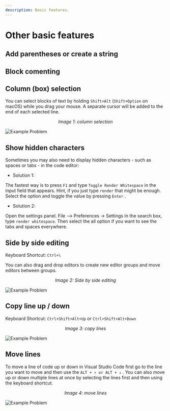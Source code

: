 ```yaml
---
description: Basic features.
---
```


# Other basic features

## Add parentheses or create a string 


## Block comenting 


## Column (box) selection

You can select blocks of text by holding `Shift+Alt` (`Shift+Option` on macOS) while you drag your mouse. A separate cursor will be added to the end of each selected line.

<p align="center">
<i>Image 1: column selection </i>

![Example Problem](/img/editor/column.gif) 
</p>

## Show hidden characters

Sometimes you may also need to display hidden characters - such as spaces or tabs - in the code editor:

- Solution 1:

The fastest way is to press `F1` and type `Toggle Render Whitespace` in the input field that appears. Hint, if you just type `render` that might be enough. Select the option and toggle the value by pressing `Enter` . 

- Solution 2:

Open the settings panel. File --> Preferences -> Settings In the search box, type `render whitespace`. Then select the all option if you want to see the tabs and spaces everywhere.

## Side by side editing

Keyboard Shortcut: `Ctrl+\`

You can also drag and drop editors to create new editor groups and move editors between groups.

<p align="center">
<i>Image 2: Side by side editing </i>

![Example Problem](/img/editor/side.gif) 
</p>

## Copy line up / down

Keyboard Shortcut: `Ctrl+Shift+Alt+Up` or `Ctrl+Shift+Alt+Down`

<p align="center">
<i>Image 3: copy lines </i>

![Example Problem](/img/editor/copy.gif)
</p>

## Move lines

To move a line of code up or down in Visual Studio Code first go to the line you want to move and then use the `ALT + ↑ or ALT + ↓` . You can also move up or down multiple lines at once by selecting the lines first and then using the keyboard shortcut.

<p align="center">
<i>Image 4: move lines </i>

![Example Problem](/img/editor/move.gif)
</p>